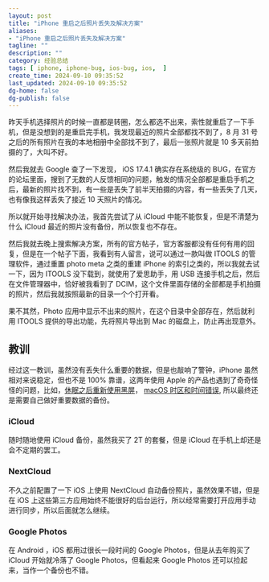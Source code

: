 ```yaml
---
layout: post
title: "iPhone 重启之后照片丢失及解决方案"
aliases:
- "iPhone 重启之后照片丢失及解决方案"
tagline: ""
description: ""
category: 经验总结
tags: [ iphone, iphone-bug, ios-bug, ios,  ]
create_time: 2024-09-10 09:35:52
last_updated: 2024-09-10 09:35:52
dg-home: false
dg-publish: false
---
```


昨天手机选择照片的时候一直都是转圈，怎么都选不出来，索性就重启了一下手机，但是没想到的是重启完手机，我发现最近的照片全部都找不到了，8 月 31 号之后的所有照片在我的本地相册中全部找不到了，最后一张照片就是 10 多天前拍摄的了，大叫不好。

然后我就去 Google 查了一下发现， iOS 17.4.1 确实存在系统级的 BUG，在官方的论坛里面，搜到了无数的人反馈相同的问题，触发的情况全部都是重启手机之后，最新的照片找不到，有一些是丢失了前半天拍摄的内容，有一些丢失了几天，也有像我这样丢失了接近 10 天照片的情况。

所以就开始寻找解决办法，我首先尝试了从 iCloud 中能不能恢复，但是不清楚为什么 iCloud 最近的照片没有备份，所以恢复也不存在。

然后我就去晚上搜索解决方案，所有的官方帖子，官方客服都没有任何有用的回复，但是在一个帖子下面，我看到有人留言，说可以通过一款叫做 ITOOLS 的管理软件，通过重置 photo meta 之类的重建 iPhone 的索引之类的，所以我就去试一下，因为 ITOOLS 没下载到，就使用了爱思助手，用 USB 连接手机之后，然后在文件管理器中，恰好被我看到了 DCIM，这个文件里面存储的全部都是手机拍摄的照片，然后我就按照最新的目录一个个打开看。

果不其然，Photo 应用中显示不出来的照片，在这个目录中全部存在，然后就利用 ITOOLS 提供的导出功能，先将照片导出到 Mac 的磁盘上，防止再出现意外。

## 教训

经过这一教训，虽然没有丢失什么重要的数据，但是也敲响了警钟，iPhone 虽然相对来说稳定，但也不是 100% 靠谱，这两年使用 Apple 的产品也遇到了奇奇怪怪的问题，比如，[休眠之后重新使用黑屏](https://blog.einverne.info/post/2021/03/repair-macos-smc-nvram.html)， [macOS 时区和时间错误](https://blog.einverne.info/post/2023/11/macos-wrong-datetime-zone.html), 所以最终还是需要自己做好重要数据的备份。

### iCloud

随时随地使用 iCloud 备份，虽然我买了 2T 的套餐，但是 iCloud 在手机上却还是会不定期的罢工。

### NextCloud

不久之前配置了一下 iOS 上使用 NextCloud 自动备份照片，虽然效果不错，但是在 iOS 上这些第三方应用始终不能很好的后台运行，所以经常需要打开应用手动进行同步，所以后面就怎么继续。

### Google Photos

在 Android ，iOS 都用过很长一段时间的 Google Photos，但是从去年购买了 iCloud 开始就冷落了 Google Photos，但看起来 Google Photos 还可以捡起来，当作一个备份也不错。
